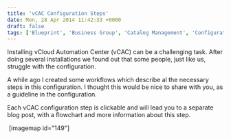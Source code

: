 ```yaml
---
title: 'vCAC Configuration Steps'
date: Mon, 28 Apr 2014 11:42:33 +0000
draft: false
tags: ['Blueprint', 'Business Group', 'Catalog Management', 'Configuration', 'Configuration', 'Fabric', 'Reservation', 'tenant', 'vCloud', 'VMware', 'vRealize Automation', 'vRealize Automation (vCAC)']
---
```


Installing vCloud Automation Center (vCAC) can be a challenging task. After doing several installations we found out that some people, just like us, struggle with the configuration.

A while ago I created some workflows which describe al the necessary steps in this configuration. I thought this would be nice to share with you, as a guideline in the configuration.

Each vCAC configuration step is clickable and will lead you to a separate blog post, with a flowchart and more information about this step.

 \[imagemap id="149"\]